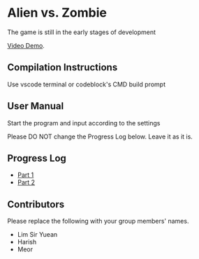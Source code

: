 # Alien vs. Zombie

The game is still in the early stages of development

[Video Demo](https://www.youtube.com/watch?v=Upg08YXuV2I).

## Compilation Instructions

Use vscode terminal or codeblock's CMD build prompt


## User Manual

Start the program and input according to the settings

Please DO NOT change the Progress Log below. Leave it as it is.

## Progress Log

- [Part 1](PART1.md)
- [Part 2](PART2.md)

## Contributors

Please replace the following with your group members' names. 

- Lim Sir Yuean
- Harish
- Meor


